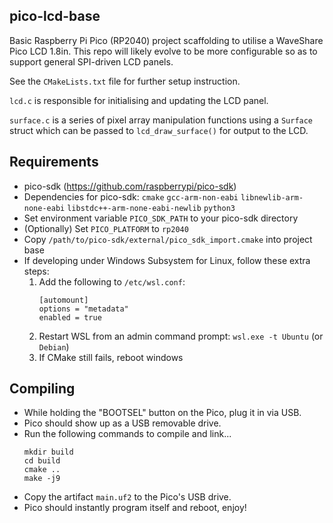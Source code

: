 
## pico-lcd-base

Basic Raspberry Pi Pico (RP2040) project scaffolding to utilise a WaveShare Pico LCD 1.8in.
This repo will likely evolve to be more configurable so as to support general SPI-driven LCD panels.

See the `CMakeLists.txt` file for further setup instruction.


`lcd.c` is responsible for initialising and updating the LCD panel.

`surface.c` is a series of pixel array manipulation functions using a `Surface` struct which
can be passed to `lcd_draw_surface()` for output to the LCD.





## Requirements

*   pico-sdk (https://github.com/raspberrypi/pico-sdk)
*   Dependencies for pico-sdk: `cmake` `gcc-arm-non-eabi` `libnewlib-arm-none-eabi` `libstdc++-arm-none-eabi-newlib` `python3`
*   Set environment variable `PICO_SDK_PATH` to your pico-sdk directory
*   (Optionally) Set `PICO_PLATFORM` to `rp2040`
*   Copy `/path/to/pico-sdk/external/pico_sdk_import.cmake` into project base
*   If developing under Windows Subsystem for Linux, follow these extra steps:
    1.  Add the following to `/etc/wsl.conf`:
        ```
        [automount]
        options = "metadata"
        enabled = true
        ```
    2.  Restart WSL from an admin command prompt: `wsl.exe -t Ubuntu` (or `Debian`)
    3.  If CMake still fails, reboot windows



## Compiling

*   While holding the "BOOTSEL" button on the Pico, plug it in via USB.
*   Pico should show up as a USB removable drive.
*   Run the following commands to compile and link...
    ```
    mkdir build
    cd build
    cmake ..
    make -j9
    ```
*   Copy the artifact `main.uf2` to the Pico's USB drive.
*   Pico should instantly program itself and reboot, enjoy!
